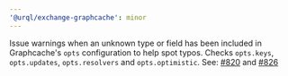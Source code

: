 ```yaml
---
'@urql/exchange-graphcache': minor
---
```


Issue warnings when an unknown type or field has been included in Graphcache's `opts` configuration to help spot typos.
Checks `opts.keys`, `opts.updates`, `opts.resolvers` and `opts.optimistic`.
See: [#820](https://github.com/FormidableLabs/urql/pull/820) and [#826](https://github.com/FormidableLabs/urql/pull/826)
